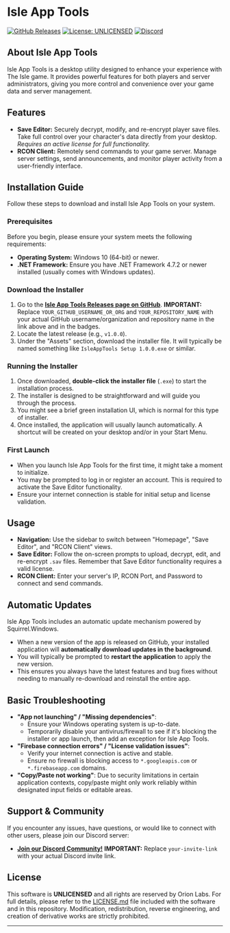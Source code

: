 # Isle App Tools

[![GitHub Releases](https://img.shields.io/github/downloads/YOUR_GITHUB_USERNAME_OR_ORG/YOUR_REPOSITORY_NAME/total.svg?style=flat-square)](https://github.com/YOUR_GITHUB_USERNAME_OR_ORG/YOUR_REPOSITORY_NAME/releases/latest)
[![License: UNLICENSED](https://img.shields.io/badge/License-UNLICENSED-red.svg)](./LICENSE.md)
[![Discord](https://img.shields.io/discord/YOUR_DISCORD_SERVER_ID?label=Discord&logo=discord&style=flat-square)](https://discord.gg/your-invite-link)

## About Isle App Tools

Isle App Tools is a desktop utility designed to enhance your experience with The Isle game. It provides powerful features for both players and server administrators, giving you more control and convenience over your game data and server management.

## Features

* **Save Editor:** Securely decrypt, modify, and re-encrypt player save files. Take full control over your character's data directly from your desktop. *Requires an active license for full functionality.*
* **RCON Client:** Remotely send commands to your game server. Manage server settings, send announcements, and monitor player activity from a user-friendly interface.

## Installation Guide

Follow these steps to download and install Isle App Tools on your system.

### Prerequisites

Before you begin, please ensure your system meets the following requirements:

* **Operating System:** Windows 10 (64-bit) or newer.
* **.NET Framework:** Ensure you have .NET Framework 4.7.2 or newer installed (usually comes with Windows updates).

### Download the Installer

1.  Go to the [**Isle App Tools Releases page on GitHub**](https://github.com/YOUR_GITHUB_USERNAME_OR_ORG/YOUR_REPOSITORY_NAME/releases/latest).
    **IMPORTANT:** Replace `YOUR_GITHUB_USERNAME_OR_ORG` and `YOUR_REPOSITORY_NAME` with your actual GitHub username/organization and repository name in the link above and in the badges.
2.  Locate the latest release (e.g., `v1.0.0`).
3.  Under the "Assets" section, download the installer file. It will typically be named something like `IsleAppTools Setup 1.0.0.exe` or similar.

### Running the Installer

1.  Once downloaded, **double-click the installer file** (`.exe`) to start the installation process.
2.  The installer is designed to be straightforward and will guide you through the process.
3.  You might see a brief green installation UI, which is normal for this type of installer.
4.  Once installed, the application will usually launch automatically. A shortcut will be created on your desktop and/or in your Start Menu.

### First Launch

* When you launch Isle App Tools for the first time, it might take a moment to initialize.
* You may be prompted to log in or register an account. This is required to activate the Save Editor functionality.
* Ensure your internet connection is stable for initial setup and license validation.

## Usage

* **Navigation:** Use the sidebar to switch between "Homepage", "Save Editor", and "RCON Client" views.
* **Save Editor:** Follow the on-screen prompts to upload, decrypt, edit, and re-encrypt `.sav` files. Remember that Save Editor functionality requires a valid license.
* **RCON Client:** Enter your server's IP, RCON Port, and Password to connect and send commands.

## Automatic Updates

Isle App Tools includes an automatic update mechanism powered by Squirrel.Windows.

* When a new version of the app is released on GitHub, your installed application will **automatically download updates in the background**.
* You will typically be prompted to **restart the application** to apply the new version.
* This ensures you always have the latest features and bug fixes without needing to manually re-download and reinstall the entire app.

## Basic Troubleshooting

* **"App not launching" / "Missing dependencies"**:
    * Ensure your Windows operating system is up-to-date.
    * Temporarily disable your antivirus/firewall to see if it's blocking the installer or app launch, then add an exception for Isle App Tools.
* **"Firebase connection errors" / "License validation issues"**:
    * Verify your internet connection is active and stable.
    * Ensure no firewall is blocking access to `*.googleapis.com` or `*.firebaseapp.com` domains.
* **"Copy/Paste not working"**: Due to security limitations in certain application contexts, copy/paste might only work reliably within designated input fields or editable areas.

## Support & Community

If you encounter any issues, have questions, or would like to connect with other users, please join our Discord server:

* [**Join our Discord Community!**](https://discord.gg/your-invite-link)
    **IMPORTANT:** Replace `your-invite-link` with your actual Discord invite link.

## License

This software is **UNLICENSED** and all rights are reserved by Orion Labs.
For full details, please refer to the [LICENSE.md](./LICENSE.md) file included with the software and in this repository. Modification, redistribution, reverse engineering, and creation of derivative works are strictly prohibited.

---
